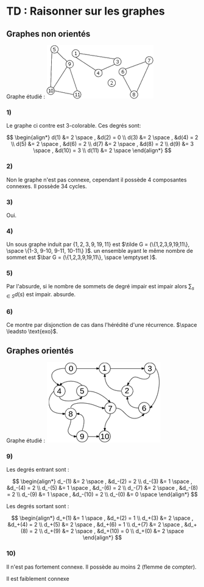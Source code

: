 # TD : Raisonner sur les graphes

## Graphes non orientés

Graphe étudié : ![image](ressources/non_oriente_qq.png)

### 1)

Le graphe ci contre est 3-colorable. Ces degrés sont:

$$
\begin{align*}
    d(1) &= 2 \space ,  &d(2) = 0 \\
    d(3) &= 2 \space ,  &d(4) = 2 \\
    d(5) &= 2 \space ,  &d(6) = 2 \\
    d(7) &= 2 \space ,  &d(8) = 2 \\
    d(9) &= 3 \space ,  &d(10) = 3 \\
    d(11) &= 2 \space
\end{align*}
$$

### 2)

Non le graphe n'est pas connexe, cependant il possède 4 composantes connexes. Il possède 34 cycles.

### 3)

Oui.

### 4)

Un sous graphe induit par $\{1,2,3,9,19,11\}$ est $\tilde G = (\{1,2,3,9,19,11\}, \space \{1-3, 9-10, 9-11, 10-11\} )$. un ensemble ayant le même nombre de sommet est $\bar G = (\{1,2,3,9,19,11\}, \space \emptyset )$.

### 5)

Par l'absurde, si le nombre de sommets de degré impair est impair alors $\sum_{s \in S}d(s)$ est impair. absurde.

### 6)

Ce montre par disjonction de cas dans l'hérédité d'une récurrence. $\space \leadsto \text{exo}$.

## Graphes orientés

Graphe étudié : ![image](ressources/oriente_qq.png)

### 9)

Les degrés entrant sont :

$$
\begin{align*}
    d_-(1) &= 2 \space ,  &d_-(2) = 2 \\
    d_-(3) &= 1 \space ,  &d_-(4) = 2 \\
    d_-(5) &= 1 \space ,  &d_-(6) = 2 \\
    d_-(7) &= 2 \space ,  &d_-(8) = 2 \\
    d_-(9) &= 1 \space ,  &d_-(10) = 2 \\
    d_-(0) &= 0 \space
\end{align*}
$$

Les degrés sortant sont :

$$
\begin{align*}
    d_+(1) &= 1 \space ,  &d_+(2) = 1 \\
    d_+(3) &= 2 \space ,  &d_+(4) = 2 \\
    d_+(5) &= 2 \space ,  &d_+(6) = 1 \\
    d_+(7) &= 2 \space ,  &d_+(8) = 2 \\
    d_+(9) &= 2 \space ,  &d_+(10) = 0 \\
    d_+(0) &= 2 \space
\end{align*}
$$

### 10)

Il n'est pas fortement connexe. Il possède au moins 2 (flemme de compter).

Il est faiblement connexe

